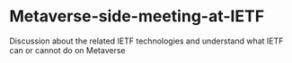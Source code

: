 # Metaverse-side-meeting-at-IETF

Discussion about the related IETF technologies and understand what IETF can or cannot do on Metaverse
